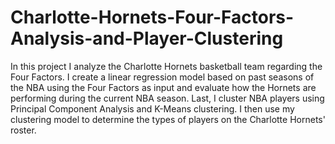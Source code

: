 # Charlotte-Hornets-Four-Factors-Analysis-and-Player-Clustering
In this project I analyze the Charlotte Hornets basketball team regarding the Four Factors. I create a linear regression model based on past seasons of the NBA using the Four Factors as input and evaluate how the Hornets are performing during the current NBA season. Last, I cluster NBA players using Principal Component Analysis and K-Means clustering. I then use my clustering model to determine the types of players on the Charlotte Hornets' roster.
